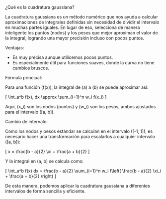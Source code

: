 ¿Qué es la cuadratura gaussiana?

La cuadratura gaussiana es un método numérico que nos ayuda a calcular aproximaciones de integrales definidas sin necesidad de dividir el intervalo en muchas partes iguales. En lugar de eso, selecciona de manera inteligente los puntos (nodos) y los pesos que mejor aproximan el valor de la integral, logrando una mayor precisión incluso con pocos puntos.

Ventajas:
- Es muy precisa aunque utilicemos pocos puntos.
- Es especialmente útil para funciones suaves, donde la curva no tiene cambios bruscos.

Fórmula principal:

Para una función \(f(x)\), la integral de \(a\) a \(b\) se puede aproximar así:

\[
\int_a^b f(x)\, dx \approx \sum_{i=1}^n w_i f(x_i)
\]

Aquí, \(x_i\) son los nodos (puntos) y \(w_i\) son los pesos, ambos ajustados para el intervalo \([a, b]\).

Cambio de intervalo:

Como los nodos y pesos estándar se calculan en el intervalo \([-1, 1]\), es necesario hacer una transformación para escalarlos a cualquier intervalo \([a, b]\):

\[
x = \frac{b - a}{2} \xi + \frac{a + b}{2}
\]

Y la integral en \(a, b\) se calcula como:

\[
\int_a^b f(x) dx = \frac{b - a}{2} \sum_{i=1}^n w_i f\left( \frac{b - a}{2} \xi_i + \frac{a + b}{2} \right)
\]

De esta manera, podemos aplicar la cuadratura gaussiana a diferentes intervalos de forma sencilla y eficiente.
